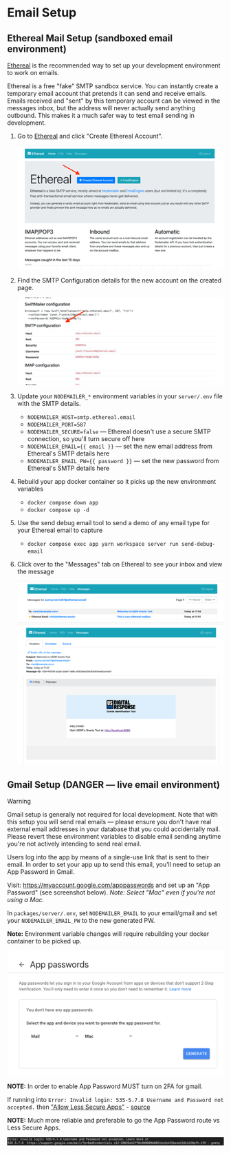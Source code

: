 # Email Setup

## Ethereal Mail Setup (sandboxed email environment)

[Ethereal](https://ethereal.email/) is the recommended way to set up your development environment to work on emails. 

Ethereal is a free "fake" SMTP sandbox service. You can instantly create a temporary email account that pretends it can send and receive emails. Emails received and "sent" by this temporary account can be viewed in the messages inbox, but the address will never actually send anything outbound. This makes it a much safer way to test email sending in development. 

1. Go to [Ethereal](https://ethereal.email/) and click "Create Ethereal Account". 

   ![Ethereal homepage](./img/setup-email-ethereal.png)

2. Find the SMTP Configuration details for the new account on the created page. 

   ![SMTP configuration details](./img/setup-email-smtp-configuration.png)

3. Update your `NODEMAILER_*` environment variables in your `server/.env` file with the SMTP details. 
   - `NODEMAILER_HOST=smtp.ethereal.email`
   - `NODEMAILER_PORT=587`
   - `NODEMAILER_SECURE=false` — Ethereal doesn't use a secure SMTP connection, so you'll turn secure off here
   - `NODEMAILER_EMAIL={{ email }}` — set the new email address from Ethereal's SMTP details here
   - `NODEMAILER_EMAIL_PW={{ password }}` — set the new password from Ethereal's SMTP details here
4. Rebuild your app docker container so it picks up the new environment variables
   - `docker compose down app`
   - `docker compose up -d`
5. Use the send debug email tool to send a demo of any email type for your Ethereal email to capture
   - `docker compose exec app yarn workspace server run send-debug-email`
6. Click over to the "Messages" tab on Ethereal to see your inbox and view the message

   ![Ethereal inbox](./img/setup-email-ethereal-inbox.png)
   ![Ehtereal message](./img/setup-email-ethereal-welcome.png)

## Gmail Setup (DANGER — live email environment)

> [!WARNING]
> Gmail setup is generally not required for local development. Note that with this setup you will send real emails — please ensure you don't have real external email addresses in your database that you could accidentally mail. Please revert these environment variables to disable email sending anytime you're not actively intending to send real email.

Users log into the app by means of a single-use link that is sent to their email. In order to set your app up to send this email, you'll need to setup an App Password in Gmail.

Visit: <https://myaccount.google.com/apppasswords> and set up an "App Password" (see screenshot below). *Note: Select "Mac" even if you're not using a Mac.*

In `packages/server/.env`, set `NODEMAILER_EMAIL` to your email/gmail and set your `NODEMAILER_EMAIL_PW` to the new generated PW.

**Note:** Environment variable changes will require rebuilding your docker container to be picked up. 

![Gmail App Password screen](./img/gmail-app-password.png)

**NOTE:** In order to enable App Password MUST turn on 2FA for gmail.

If running into `Error: Invalid login: 535-5.7.8 Username and Password not accepted.` then ["Allow Less Secure Apps"](https://myaccount.google.com/lesssecureapps) - [source](https://stackoverflow.com/a/59194512)

**NOTE:** Much more reliable and preferable to go the App Password route vs Less Secure Apps.

![Email Error](./img/error-gmail.png)
